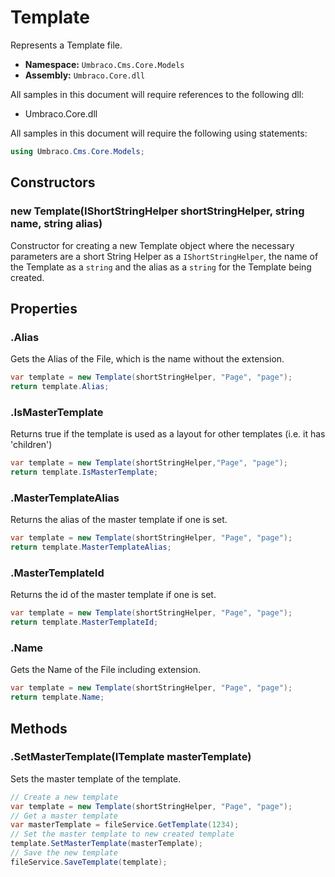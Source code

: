 # Template

Represents a Template file.

* **Namespace:** `Umbraco.Cms.Core.Models`
* **Assembly:** `Umbraco.Core.dll`

All samples in this document will require references to the following dll:

* Umbraco.Core.dll

All samples in this document will require the following using statements:

```csharp
using Umbraco.Cms.Core.Models;
```

## Constructors

### new Template(IShortStringHelper shortStringHelper, string name, string alias)

Constructor for creating a new Template object where the necessary parameters are a short String Helper as a `IShortStringHelper`, the name of the Template as a `string` and the alias as a `string` for the Template being created.

## Properties

### .Alias

Gets the Alias of the File, which is the name without the extension.

```csharp
var template = new Template(shortStringHelper, "Page", "page");
return template.Alias;
```

### .IsMasterTemplate

Returns true if the template is used as a layout for other templates (i.e. it has 'children')

```csharp
var template = new Template(shortStringHelper,"Page", "page");
return template.IsMasterTemplate;
```

### .MasterTemplateAlias

Returns the alias of the master template if one is set.

```csharp
var template = new Template(shortStringHelper, "Page", "page");
return template.MasterTemplateAlias;
```

### .MasterTemplateId

Returns the id of the master template if one is set.

```csharp
var template = new Template(shortStringHelper, "Page", "page");
return template.MasterTemplateId;
```

### .Name

Gets the Name of the File including extension.

```csharp
var template = new Template(shortStringHelper, "Page", "page");
return template.Name;
```

## Methods

### .SetMasterTemplate(ITemplate masterTemplate)

Sets the master template of the template.

```csharp
// Create a new template
var template = new Template(shortStringHelper, "Page", "page");
// Get a master template 
var masterTemplate = fileService.GetTemplate(1234);
// Set the master template to new created template
template.SetMasterTemplate(masterTemplate);
// Save the new template
fileService.SaveTemplate(template);
```
